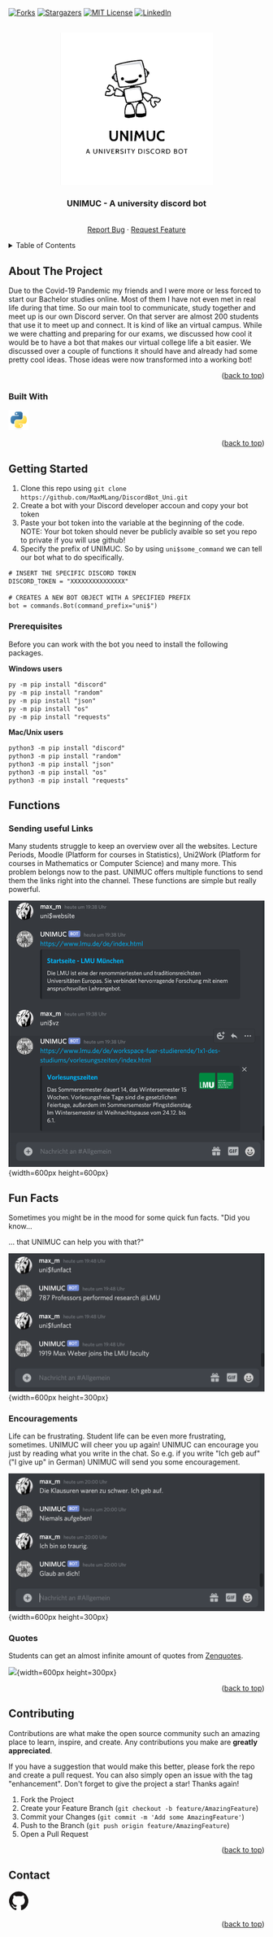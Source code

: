<!-- PROJECT SHIELDS -->
[![Forks][forks-shield]][forks-url]
[![Stargazers][stars-shield]][stars-url]
[![MIT License][license-shield]][license-url]
[![LinkedIn][linkedin-shield]][linkedin-url]



<!-- PROJECT LOGO -->
<br />
<div align="center">
  <a href="https://github.com/maxmlang/DiscordBot_Uni">
    <img src="images/unimuc-logo.png" alt="Logo" width="300" height="300">
  </a>

  <h3 align="center">UNIMUC - A university discord bot</h3>

  <p align="center">
    <br />
    <a href="https://github.com/MaxMLang/discorbot_uni/issues">Report Bug</a>
    ·
    <a href="https://github.com/MaxMLang/discorbot_uni/issues">Request Feature</a>
  </p>
</div>



<!-- TABLE OF CONTENTS -->
<details>
  <summary>Table of Contents</summary>
  <ol>
    <li>
      <a href="#about-the-project">About The Project</a>
      <ul>
        <li><a href="#built-with">Built With</a></li>
      </ul>
    </li>
    <li>
      <a href="#getting-started">Getting Started</a>
      <ul>
        <li><a href="#prerequisites">Prerequisites</a></li>
      </ul>
    </li>
    <li><a href="#functions">Functions</a></li>
    <li><a href="#contributing">Contributing</a></li>
    <li><a href="#contact">Contact</a></li>
  </ol>
</details>



<!-- ABOUT THE PROJECT -->
## About The Project

Due to the Covid-19 Pandemic my friends and I were more or less forced to start our Bachelor studies online. Most of them I have not even met in real life during that time. So our main tool to communicate, study together and meet up is our own Discord server. 
On that server are almost 200 students that use it to meet up and connect. It is kind of like an virtual campus. While we were chatting and preparing for our exams, we discussed how cool it would be to have a bot that makes our virtual college life a bit easier. We discussed over a couple of functions it should have and already had some pretty cool ideas. 
Those ideas were now transformed into a working bot! 
<p align="right">(<a href="#readme-top">back to top</a>)</p>



### Built With

<a href="https://www.python.org" target="_blank" rel="noreferrer"> <img src="https://raw.githubusercontent.com/devicons/devicon/master/icons/python/python-original.svg" alt="python" width="40" height="40"/></a>

<p align="right">(<a href="#readme-top">back to top</a>)</p>



<!-- GETTING STARTED -->
## Getting Started
1. Clone this repo using `git clone https://github.com/MaxMLang/DiscordBot_Uni.git`
2. Create a bot with your Discord developer accoun and copy your bot token
3. Paste your bot token into the variable at the beginning of the code. NOTE: Your bot token should never be publicly avaible so set you repo to private if you will use github!
4. Specify the prefix of UNIMUC. So by using `uni$some_command` we can tell our bot what to do specifically.
```{python, eval= FALSE}
# INSERT THE SPECIFIC DISCORD TOKEN
DISCORD_TOKEN = "XXXXXXXXXXXXXXX"

# CREATES A NEW BOT OBJECT WITH A SPECIFIED PREFIX
bot = commands.Bot(command_prefix="uni$")
```


### Prerequisites
Before you can work with the bot you need to install the following packages.

**Windows users**
```
py -m pip install "discord"
py -m pip install "random"
py -m pip install "json"
py -m pip install "os" 
py -m pip install "requests" 
```

**Mac/Unix users**
```
python3 -m pip install "discord"
python3 -m pip install "random"
python3 -m pip install "json"
python3 -m pip install "os" 
python3 -m pip install "requests" 
```

<!-- USAGE EXAMPLES -->
## Functions

### Sending useful Links
Many students struggle to keep an overview over all the websites. Lecture Periods, Moodle (Platform for courses in Statistics), Uni2Work (Platform for courses in Mathematics or Computer Science) and many more. This problem belongs now to the past. UNIMUC offers multiple functions to send them the links right into the channel. These functions are simple but really powerful. 

![Photo of the commands and bot reponse in Discord](images/usage-web-links.png){width=600px height=600px}

## Fun Facts
Sometimes you might be in the mood for some quick fun facts. "Did you know... 

... that UNIMUC can help you with that?"

![Screenshot Output](images/usage-funfact.png){width=600px height=300px}

### Encouragements
Life can be frustrating. Student life can be even more frustrating, sometimes. UNIMUC will cheer you up again! 
UNIMUC can encourage you just by reading what you write in the chat. So e.g. if you write "Ich geb auf" ("I give up" in German) UNIMUC will send you some encouragement.

![Output](images/usage-motivation.png){width=600px height=300px}

### Quotes
Students can get an almost infinite amount of quotes from [Zenquotes](https://zenquotes.io).

![](images/usage-quotes.png){width=600px height=300px}

<p align="right">(<a href="#readme-top">back to top</a>)</p>

<!-- CONTRIBUTING -->
## Contributing

Contributions are what make the open source community such an amazing place to learn, inspire, and create. Any contributions you make are **greatly appreciated**.

If you have a suggestion that would make this better, please fork the repo and create a pull request. You can also simply open an issue with the tag "enhancement".
Don't forget to give the project a star! Thanks again!

1. Fork the Project
2. Create your Feature Branch (`git checkout -b feature/AmazingFeature`)
3. Commit your Changes (`git commit -m 'Add some AmazingFeature'`)
4. Push to the Branch (`git push origin feature/AmazingFeature`)
5. Open a Pull Request

<p align="right">(<a href="#readme-top">back to top</a>)</p>

<!-- CONTACT -->
## Contact

<a href="https://github.com/MaxMLang" target="_blank" rel="noreferrer"> <img src="https://raw.githubusercontent.com/devicons/devicon/master/icons/github/github-original.svg" alt="Github" width="40" height="40"/></a>

<p align="right">(<a href="#readme-top">back to top</a>)</p>


<!-- MARKDOWN LINKS & IMAGES -->
<!-- https://www.markdownguide.org/basic-syntax/#reference-style-links -->
[forks-shield]: https://img.shields.io/github/forks/othneildrew/Best-README-Template.svg?style=for-the-badge
[forks-url]: https://github.com/othneildrew/Best-README-Template/network/members
[stars-shield]: https://img.shields.io/github/stars/othneildrew/Best-README-Template.svg?style=for-the-badge
[stars-url]: https://github.com/othneildrew/Best-README-Template/stargazers
[license-shield]: https://img.shields.io/github/license/othneildrew/Best-README-Template.svg?style=for-the-badge
[license-url]: https://github.com/othneildrew/Best-README-Template/blob/master/LICENSE.txt
[linkedin-shield]: https://img.shields.io/badge/-LinkedIn-black.svg?style=for-the-badge&logo=linkedin&colorB=555
[linkedin-url]: https://www.linkedin.com/in/maxmlang/

